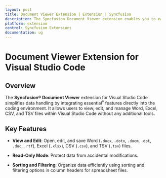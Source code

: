 ```yaml
---
layout: post
title: Document Viewer Extension | Extension | Syncfusion
description: The Syncfusion Document Viewer extension enables you to easily view and manage your documents within VSCode using our intuitive features.
platform: extension
control: Syncfusion Extensions
documentation: ug
---
```


# Document Viewer Extension for Visual Studio Code

## Overview

The **Syncfusion® Document Viewer** extension for Visual Studio Code simplifies data handling by integrating essential<sup style="font-size:70%">&reg;</sup> features directly into the coding environment. It allows users to view, edit, and manage Word, Excel, CSV, and TSV files within Visual Studio Code without any additional tools.

## Key Features

- **View and Edit**: Open, edit, and save Word (`.docx`, `.dotx`, `.docm`, `.dot`, `.doc`, `.rtf`), Excel (`.xlsx`), CSV (`.csv`), and TSV (`.tsv`) files.

- **Read-Only Mode**: Protect data from accidental modifications.

- **Sorting and Filtering**: Organize data efficiently using sorting and filtering options in column headers for spreadsheet files.
